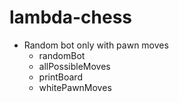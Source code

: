 # lambda-chess

* Random bot only with pawn moves 
  * randomBot
  * allPossibleMoves
  * printBoard
  * whitePawnMoves